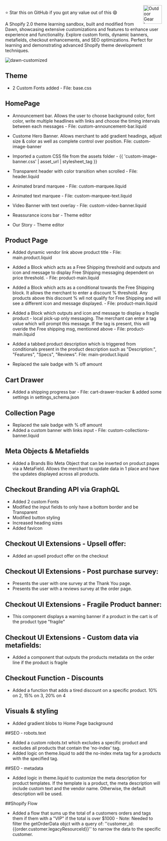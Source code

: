<a href="https://dawn-customized-sandbox.myshopify.com/">
    <img src="https://github.com/MrRobotical/shopify-theme-sandbox/blob/main/assets/readme-logo.png" alt="Outdoor Gear logo" title="Outdoor Gear" align="right" height="60" />
</a>

:star: Star this on GitHub if you got any value out of this :smile:

A Shopify 2.0 theme learning sandbox, built and modified from Dawn, showcasing extensive customizations and features to enhance user experience and functionality. Explore custom fonts, dynamic banners, metafields, checkout enhancements, and SEO optimizations. Perfect for learning and demonstrating advanced Shopify theme development techniques.

![dawn-customized](https://github.com/MrRobotical/shopify-theme-sandbox/blob/main/assets/readme-homepage.png)

## Theme

- 2 Custom Fonts added - File: base.css

## HomePage

- Announcement bar. Allows the user to choose background color, font color, write multiple headlines with links and choose the timing intervals between each messages - File: custom-announcement-bar.liquid

- Custome Hero Banner. Allows merchant to add gradient headings, adjust size & color as well as complete control over position. File: custom-image-banner

- Imported a custom CSS file from the assets folder - {{ 'custom-image-banner.css' | asset_url | stylesheet_tag }}

- Transparent header with color transition when scrolled - File: header.liquid

- Animated brand marquee - File: custom-marquee.liquid

- Animated text marquee - File: custom-marquee-text.liquid

- Video Banner with text overlay - File: custom-video-banner.liquid

- Reassurance icons bar - Theme editor

- Our Story - Theme editor

## Product Page

- Added dynamic vendor link above product title - File: main.product.liquid

- Added a Block which acts as a Free Shipping threshold and outputs and icon and message to display Free Shipping messaging dependent on price threshold. - File: product-main.liquid

- Added a Block which acts as a conditional towards the Free Shipping block. It allows the merchant to enter a discount % threshold. Any products above this discount % wll not qualify for Free Shipping and will see a different icon and message displayed. - File: product-main.liquid

- Added a Block which outputs and icon and message to display a fragile product - local pick-up only messaging. The merchant can enter a tag value which will prompt this message. If the tag is present, this will overide the Free shipping msg, mentioned above - File: product-main.liquid

- Added a tabbed product description which is triggered from conditionals present in the product description such as "Description:", "Features", "Specs", "Reviews". File: main-product.liquid

- Replaced the sale badge with % off amount

## Cart Drawer

- Added a shipping progress bar - File: cart-drawer-tracker & added some settings in settings_schema.json

## Collection Page

- Replaced the sale badge with % off amount
- Added a custom banner with links input - File: custom-collections-banner.liquid

## Meta Objects & Metafields

- Added a Brands Bio Meta Object that can be inserted on product pages via a MetaField. Allows the merchant to update data in 1 place and have the updates displayed across all products.

## Checkout Branding API via GraphQL

- Added 2 custom Fonts
- Modified the input fields to only have a bottom border and be Transparent
- Modified button styling
- Increased heading sizes
- Added favicon

## Checkout UI Extensions - Upsell offer:

- Added an upsell product offer on the checkout

## Checkout UI Extensions - Post purchase survey:

- Presents the user with one survey at the Thank You page.
- Presents the user with a reviews survey at the order page.

## Checkout UI Extensions - Fragile Product banner:

- This component displays a warning banner if a product in the cart is of the product type "fragile"

## Checkout UI Extensions - Custom data via metafields:

- Added a component that outputs the products metadata on the order line if the product is fragile

## Checkout Function - Discounts

- Added a function that adds a tired discount on a specific product. 10% on 2, 15% on 3, 20% on 4

## Visuals & styling

- Added gradient blobs to Home Page background

##SEO - robots.text

- Added a custom robots.txt which excludes a specific product and excludes all products that contain the 'no-index' tag.
- Added logic on theme.liquid to add the no-index meta tag for a products with the specified tag.

##SEO - metadata

- Added logic in theme.liquid to customize the meta description for product templates. If the template is a product, the meta description will include custom text and the vendor name. Otherwise, the default description will be used.

##Shopify Flow

- Added a flow that sums up the total of a customers orders and tags them if them with a "VIP" if the total is over $1000 - Note: Needed to filter the getOrderData objct with a query of: ''customer_id:{{order.customer.legacyResourceId}}'' to narrow the data to the specific customer.
